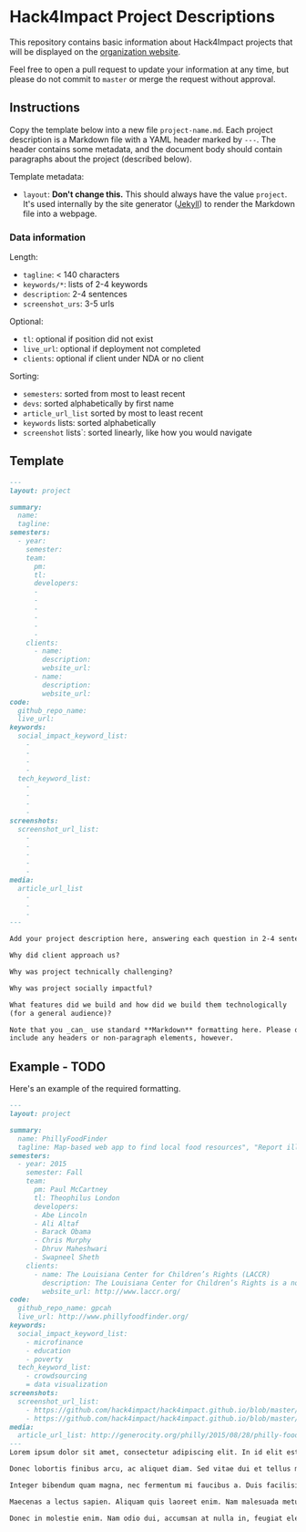# Hack4Impact Project Descriptions

This repository contains basic information about Hack4Impact projects that will
be displayed on the [organization website](http://hack4impact.org/projects).

Feel free to open a pull request to update your information at any time, but
please do not commit to `master` or merge the request without approval.


## Instructions

Copy the template below into a new file `project-name.md`. Each project description
is a Markdown file with a YAML header marked by `---`. The header contains some
metadata, and the document body should contain paragraphs about the project
(described below).

Template metadata:
- `layout`: **Don't change this.** This should always have the value `project`.
  It's used internally by the site generator ([Jekyll](https://jekyllrb.com/))
  to render the Markdown file into a webpage.

### Data information
Length:
- `tagline`: < 140 characters
- `keywords/*`: lists of 2-4 keywords
- `description`: 2-4 sentences
- `screenshot_urs`: 3-5 urls

Optional:
- `tl`: optional if position did not exist
- `live_url`: optional if deployment not completed
- `clients`: optional if client under NDA or no client

Sorting:
- `semesters`: sorted from most to least recent
- `devs`: sorted alphabetically by first name
- `article_url_list` sorted by most to least recent
- `keywords` lists: sorted alphabetically
- `screenshot` lists`: sorted linearly, like how you would navigate

## Template

```markdown
---
layout: project

summary:
  name:
  tagline:
semesters:
  - year:
    semester:
    team:
      pm:
      tl:
      developers:
      -
      -
      -
      -
      -
      -
    clients:
      - name:
        description:
        website_url:
      - name:
        description:
        website_url:
code:
  github_repo_name:
  live_url:
keywords:
  social_impact_keyword_list:
    -
    -
    -
    -
  tech_keyword_list:
    -
    -
    -
    -
screenshots:
  screenshot_url_list:
    -
    - 
    -
    -
    -
media:
  article_url_list
    -
    -
    -
---

Add your project description here, answering each question in 2-4 sentences.

Why did client approach us?

Why was project technically challenging?

Why was project socially impactful?

What features did we build and how did we build them technologically
(for a general audience)?

Note that you _can_ use standard **Markdown** formatting here. Please don't
include any headers or non-paragraph elements, however.

```

## Example - TODO

Here's an example of the required formatting.

```markdown
---
layout: project

summary:
  name: PhillyFoodFinder
  tagline: Map-based web app to find local food resources", "Report illegal vehicle idling in Philadelphia
semesters:
  - year: 2015
    semester: Fall
    team:
      pm: Paul McCartney
      tl: Theophilus London
      developers:
      - Abe Lincoln
      - Ali Altaf
      - Barack Obama
      - Chris Murphy
      - Dhruv Maheshwari
      - Swapneel Sheth
    clients:
      - name: The Louisiana Center for Children’s Rights (LACCR)
        description: The Louisiana Center for Children’s Rights is a non-profit that defends the right of every Louisiana child to fairness, dignity, and opportunity. It is the only specialized juvenile defense law office in the country and houses the Louisiana Children’s Advocacy Group that advocates for a more fair and compassionate juvenile justice system.
        website_url: http://www.laccr.org/
code:
  github_repo_name: gpcah
  live_url: http://www.phillyfoodfinder.org/
keywords:
  social_impact_keyword_list: 
    - microfinance
    - education
    - poverty
  tech_keyword_list:
    - crowdsourcing
    = data visualization
screenshots:
  screenshot_url_list:
    - https://github.com/hack4impact/hack4impact.github.io/blob/master/projects/spring-2015/givology/ss01.png
    - https://github.com/hack4impact/hack4impact.github.io/blob/master/projects/spring-2015/givology/ss02.png
media:
  article_url_list: http://generocity.org/philly/2015/08/28/philly-food-finder-app-makes-finding-affordable-food-easier/
---
Lorem ipsum dolor sit amet, consectetur adipiscing elit. In id elit est. Ut eros tellus, suscipit in nisl in, facilisis commodo purus. Sed nec varius arcu. Vestibulum ante ipsum primis in faucibus orci luctus et ultrices posuere cubilia Curae; Mauris molestie augue vel pharetra laoreet. In laoreet, est non elementum aliquam, metus ligula interdum lacus, non dapibus dolor eros sit amet turpis. Pellentesque dignissim mi vel ligula maximus, sed vestibulum lacus sagittis. Curabitur pulvinar lobortis pharetra.

Donec lobortis finibus arcu, ac aliquet diam. Sed vitae dui et tellus maximus egestas quis ut quam. Nullam a gravida ante. In quis efficitur risus, in congue tortor. Integer sed lobortis urna. Etiam porta varius odio, vel sagittis purus dignissim in. Integer scelerisque dui ut accumsan finibus. Fusce id lacus auctor, malesuada quam vitae, efficitur magna. In tempor, diam ut bibendum accumsan, ex leo porta odio, a blandit sem massa in urna. Proin eleifend malesuada consectetur. Donec turpis justo, faucibus vitae ullamcorper eget, vestibulum eget ipsum. Donec sed accumsan felis, ut aliquam magna. Nullam non felis lorem. Etiam ac elementum lectus, ac lobortis mi. Suspendisse euismod maximus leo.

Integer bibendum quam magna, nec fermentum mi faucibus a. Duis facilisis, nulla at finibus sollicitudin, lacus risus porttitor augue, et tristique ante mauris a velit. Nam ac tincidunt lorem. Nam nec ex quis metus suscipit sodales sed eu est. Cras convallis tristique felis, at ultricies lectus mattis ut. Nulla semper nulla eget sem ultricies, eu rutrum lacus vulputate. Donec finibus, felis at lobortis iaculis, dolor arcu finibus felis, ullamcorper sollicitudin urna magna at dolor. Ut orci elit, egestas ullamcorper semper nec, congue id dui.

Maecenas a lectus sapien. Aliquam quis laoreet enim. Nam malesuada metus velit, quis sodales sem mattis a. Duis dictum, purus ut lobortis pellentesque, tellus augue placerat eros, in ornare nulla massa sed lorem. Etiam rhoncus semper ipsum, eget fringilla velit pharetra quis. In ornare pellentesque nisi id porttitor. Aenean bibendum diam non commodo dapibus. Sed a mi dui. Integer et pretium ante. Pellentesque scelerisque tristique ex, at placerat sem consequat ac. Etiam luctus sagittis dolor, eget tristique dolor aliquet quis. Suspendisse rhoncus, augue fringilla hendrerit condimentum, est enim interdum odio, eu ullamcorper lacus tellus non metus. Fusce faucibus lacus libero. Phasellus laoreet aliquam odio, eu fermentum mauris.

Donec in molestie enim. Nam odio dui, accumsan at nulla in, feugiat eleifend libero. Aliquam pellentesque euismod consequat. Aenean mattis nec risus vehicula porttitor. Mauris efficitur leo eget nisi ultrices, sed venenatis sapien sodales. Donec ante nisl, ultrices non tincidunt in, accumsan vel quam. Aliquam varius imperdiet sem, molestie tincidunt metus semper ac. Fusce felis sapien, malesuada in velit eget, aliquet imperdiet dui. Maecenas suscipit ligula dui, at gravida lacus suscipit id. Curabitur vehicula porta dignissim. Vivamus viverra sed enim quis hendrerit. Mauris eros lacus, sodales non vestibulum vitae, vulputate bibendum erat.
```
